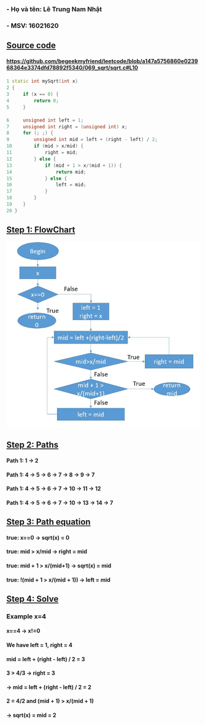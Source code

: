 ﻿
### **- Họ và tên: Lê Trung Nam Nhật**
### **- MSV: 16021620**
## **<u>Source code</u>**
#### https://github.com/begeekmyfriend/leetcode/blob/a147a5756860e023968364e3374dfd78892f5340/069_sqrt/sqrt.c#L10
```C++
1 static int mySqrt(int x)
2 {
3     if (x == 0) {												
4         return 0;												
5     }															

6     unsigned int left = 1;										
7     unsigned int right = (unsigned int) x;						
8     for (; ;) {													
9         unsigned int mid = left + (right - left) / 2;			
10        if (mid > x/mid) {										
11            right = mid;										
12        } else {												
13            if (mid + 1 > x/(mid + 1)) {						
14                return mid;										
15            } else {											
16                left = mid;										
17            }													
18        }														
19    }															
20 }			
```
## **<u>Step 1: FlowChart</u>**

![](FlowChart.JPG)

## **<u>Step 2: Paths</u>**
#### **Path 1:** 1 &rarr; 2 
#### **Path 1:** 4 &rarr; 5 &rarr; 6 &rarr; 7 &rarr; 8 &rarr; 9 &rarr; 7
#### **Path 1:** 4 &rarr; 5 &rarr; 6 &rarr; 7 &rarr; 10 &rarr; 11 &rarr; 12
#### **Path 1:** 4 &rarr; 5 &rarr; 6 &rarr; 7 &rarr; 10 &rarr; 13 &rarr; 14 &rarr; 7

## **<u>Step 3: Path equation </u>**

#### **true: x==0 → sqrt(x) = 0**
#### **true: mid > x/mid → right = mid**
#### **true: mid + 1 > x/(mid+1) → sqrt(x) = mid**
#### **true: !(mid + 1 > x/(mid + 1)) → left = mid**

## **<u>Step 4: Solve</u>**
### **Example x=4**
#### **x==4 → x!=0**
#### **We have left = 1, right = 4**
#### **mid = left + (right - left) / 2 = 3**
#### **3 > 4/3  → right = 3**
#### **→ mid = left + (right - left) / 2 = 2**
#### **2 = 4/2 and (mid + 1) > x/(mid + 1)**
#### **→ sqrt(x) = mid = 2**





